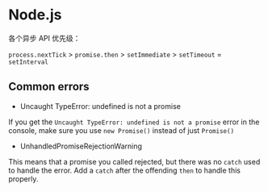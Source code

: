 # Node.js

各个异步 API 优先级：

`process.nextTick` > `promise.then` > `setImmediate` > `setTimeout` = `setInterval`

## Common errors

- Uncaught TypeError: undefined is not a promise

If you get the `Uncaught TypeError: undefined is not a promise` error in the console, make sure you use `new Promise()` instead of just `Promise()`

- UnhandledPromiseRejectionWarning

This means that a promise you called rejected, but there was no `catch` used to handle the error. Add a `catch` after the offending `then` to handle this properly.


